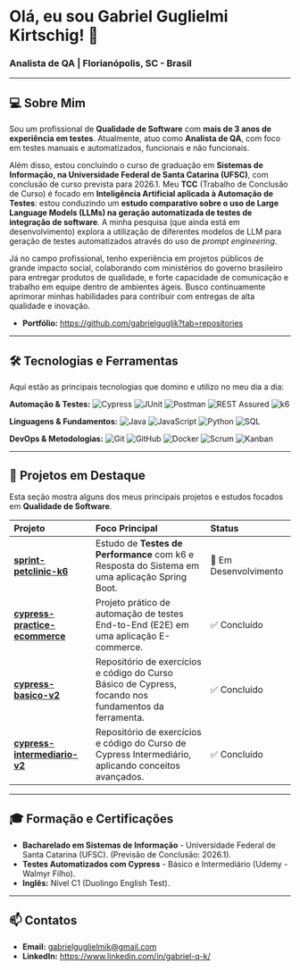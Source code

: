 # Olá, eu sou Gabriel Guglielmi Kirtschig! 👋

### Analista de QA | Florianópolis, SC - Brasil

---

## 💻 Sobre Mim

Sou um profissional de **Qualidade de Software** com **mais de 3 anos de experiência em testes**. Atualmente, atuo como **Analista de QA**, com foco em testes manuais e automatizados, funcionais e não funcionais. 

Além disso, estou concluindo o curso de graduação em **Sistemas de Informação, na Universidade Federal de Santa Catarina (UFSC)**, com conclusão de curso prevista para 2026.1. Meu **TCC** (Trabalho de Conclusão de Curso) é focado em **Inteligência Artificial aplicada à Automação de Testes**: estou conduzindo um **estudo comparativo sobre o uso de Large Language Models (LLMs) na geração automatizada de testes de integração de software**. A minha pesquisa (que ainda está em desenvolvimento) explora a utilização de diferentes modelos de LLM para geração de testes automatizados através do uso de *prompt engineering*. 

Já no campo profissional, tenho experiência em projetos públicos de grande impacto social, colaborando com ministérios do governo brasileiro para entregar produtos de qualidade, e forte capacidade de comunicação e trabalho em equipe dentro de ambientes ágeis. Busco continuamente aprimorar minhas habilidades para contribuir com entregas de alta qualidade e inovação.

* **Portfólio:** https://github.com/gabrielguglik?tab=repositories

---

## 🛠️ Tecnologias e Ferramentas

Aqui estão as principais tecnologias que domino e utilizo no meu dia a dia:

**Automação & Testes:**
![Cypress](https://img.shields.io/badge/Cypress-69D1C1?style=flat-square&logo=cypress&logoColor=white)
![JUnit](https://img.shields.io/badge/JUnit5-25A162?style=flat-square&logo=junit5&logoColor=white)
![Postman](https://img.shields.io/badge/Postman-FF6C37?style=flat-square&logo=postman&logoColor=white)
![REST Assured](https://img.shields.io/badge/Rest_Assured-FF4800?style=flat-square&logo=appveyor&logoColor=white)
![k6](https://img.shields.io/badge/k6-8D63EE?style=flat-square&logo=k6&logoColor=white)

**Linguagens & Fundamentos:**
![Java](https://img.shields.io/badge/Java-007396?style=flat-square&logo=java&logoColor=white)
![JavaScript](https://img.shields.io/badge/JavaScript-F7DF1E?style=flat-square&logo=javascript&logoColor=black)
![Python](https://img.shields.io/badge/Python-3776AB?style=flat-square&logo=python&logoColor=white)
![SQL](https://img.shields.io/badge/SQL-4479A1?style=flat-square&logo=postgresql&logoColor=white)

**DevOps & Metodologias:**
![Git](https://img.shields.io/badge/Git-F05032?style=flat-square&logo=git&logoColor=white)
![GitHub](https://img.shields.io/badge/GitHub-100000?style=flat-square&logo=github&logoColor=white)
![Docker](https://img.shields.io/badge/Docker-2496ED?style=flat-square&logo=docker&logoColor=white)
![Scrum](https://img.shields.io/badge/Scrum-0074D9?style=flat-square&logo=scrum&logoColor=white)
![Kanban](https://img.shields.io/badge/Kanban-0099CC?style=flat-square&logo=kanban&logoColor=white)

---

## 📂 Projetos em Destaque

Esta seção mostra alguns dos meus principais projetos e estudos focados em **Qualidade de Software**.

| Projeto | Foco Principal | Status |
| :--- | :--- | :--- |
| **[sprint-petclinic-k6](https://github.com/gabrielguglik/sprint-petclinic-k6)** | Estudo de **Testes de Performance** com k6 e Resposta do Sistema em uma aplicação Spring Boot. | 🚧 Em Desenvolvimento |
| **[cypress-practice-ecommerce](https://github.com/gabrielguglik/cypress-practice-ecommerce)** | Projeto prático de automação de testes End-to-End (E2E) em uma aplicação E-commerce. | ✅ Concluído |
| **[cypress-basico-v2](https://github.com/gabrielguglik/cypress-basico-v2)** | Repositório de exercícios e código do Curso Básico de Cypress, focando nos fundamentos da ferramenta. | ✅ Concluído |
| **[cypress-intermediario-v2](https://github.com/gabrielguglik/cypress-intermediario-v2)** | Repositório de exercícios e código do Curso de Cypress Intermediário, aplicando conceitos avançados. | ✅ Concluído |

---

## 🎓 Formação e Certificações

* **Bacharelado em Sistemas de Informação** - Universidade Federal de Santa Catarina (UFSC). (Previsão de Conclusão: 2026.1).
* **Testes Automatizados com Cypress** - Básico e Intermediário (Udemy - Walmyr Filho).
* **Inglês:** Nível C1 (Duolingo English Test).

---

## 📫 Contatos

* **Email:** gabrielguglielmik@gmail.com
* **LinkedIn:** https://www.linkedin.com/in/gabriel-q-k/
